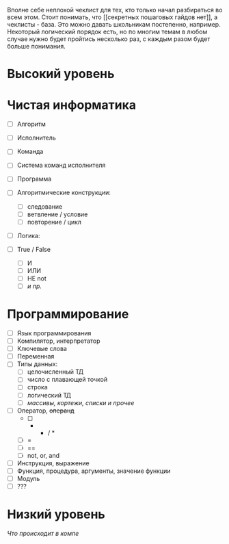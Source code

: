 Вполне себе неплохой чеклист для тех, кто только начал разбираться во всем этом.
Стоит понимать, что [[секретных пошаговых гайдов нет]], а чеклисты - база.
Это можно давать школьникам постепенно, например. Некоторый логический порядок есть, но по многим темам в любом случае нужно будет пройтись несколько раз, с каждым разом будет больше понимания.
# Высокий уровень
# Чистая информатика
- [ ] Алгоритм
- [ ] Исполнитель
- [ ] Команда
- [ ] Система команд исполнителя

- [ ] Программа
- [ ] Алгоритмические конструкции:
	- [ ] следование
	- [ ] ветвление / условие
	- [ ] повторение / цикл

- [ ] Логика:
- [ ] True / False
	- [ ] И
	- [ ] ИЛИ
	- [ ] НЕ not
	- [ ] *и пр.*
# Программирование
- [ ] Язык программирования
- [ ] Компилятор, интерпретатор
- [ ] Ключевые слова
- [ ] Переменная
- [ ] Типы данных:
	- [ ] целочисленный ТД
	- [ ] число с плавающей точкой
	- [ ] строка
	- [ ] логический ТД
	- [ ] *массивы, кортежи, списки и прочее*
- [ ] Оператор, ~~операнд~~
	- [ ] + - / *
	- [ ] =
	- [ ] ==
	- [ ] not, or, and
- [ ] Инструкция, выражение
- [ ] Функция, процедура, аргументы, значение функции
- [ ] Модуль
- [ ] ???
# Низкий уровень
*Что происходит в компе*